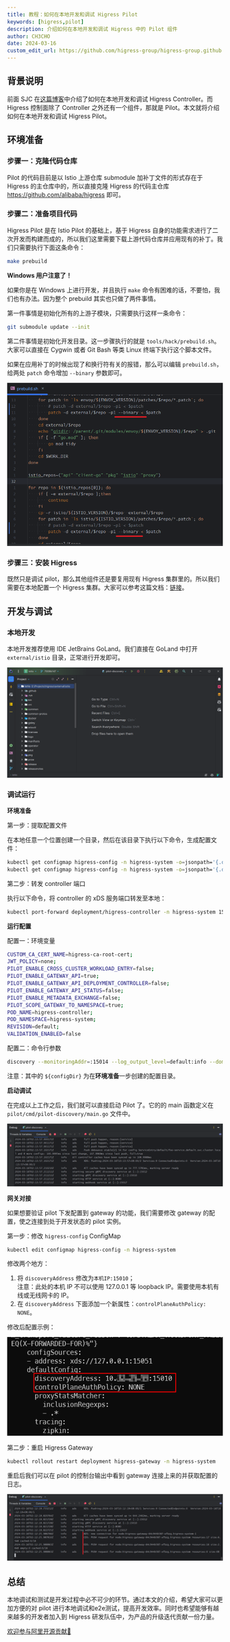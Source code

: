 ```yaml
---
title: 教程：如何在本地开发和调试 Higress Pilot
keywords: [higress,pilot]
description: 介绍如何在本地开发和调试 Higress 中的 Pilot 组件
author: CH3CHO
date: 2024-03-16
custom_edit_url: https://github.com/higress-group/higress-group.github.io/blob/main/i18n/en/docusaurus-plugin-content-blog/pilot-debug.md
---
```


## 背景说明

前面 SJC 在[这篇博客](/blog/e2e-debug)中介绍了如何在本地开发和调试 Higress Controller。而 Higress 控制面除了 Controller 之外还有一个组件，那就是 Pilot。本文就将介绍如何在本地开发和调试 Higress Pilot。

## 环境准备

### 步骤一：克隆代码仓库

Pilot 的代码目前是以 Istio 上游仓库 submodule 加补丁文件的形式存在于 Higress 的主仓库中的，所以直接克隆 Higress 的代码主仓库 https://github.com/alibaba/higress 即可。

### 步骤二：准备项目代码

Higress Pilot 是在 Istio Pilot 的基础上，基于 Higress 自身的功能需求进行了二次开发而构建而成的，所以我们这里需要下载上游代码仓库并应用现有的补丁。我们只需要执行下面这条命令：

```bash
make prebuild
```

**Windows 用户注意了！**

如果你是在 Windows 上进行开发，并且执行 `make` 命令有困难的话，不要怕，我们也有办法。因为整个 prebuild 其实也只做了两件事情。

第一件事情是初始化所有的上游子模块，只需要执行这样一条命令：

```bash
git submodule update --init
```

第二件事情是初始化开发目录。这一步骤执行的就是 `tools/hack/prebuild.sh`。大家可以直接在 Cygwin 或者 Git Bash 等类 Linux 终端下执行这个脚本文件。

如果在应用补丁的时候出现了和换行符有关的报错，那么可以编辑 `prebuild.sh`，给两处 `patch` 命令增加 `--binary` 参数即可。

![img.png](../../../static/img/blog/pilot-debug/patch-binary.png)

### 步骤三：安装 Higress

既然只是调试 pilot，那么其他组件还是要复用现有 Higress 集群里的。所以我们需要在本地配置一个 Higress 集群。大家可以参考这篇文档：[链接](/docs/user/quickstart)。

## 开发与调试

### 本地开发

本地开发推荐使用 IDE JetBrains GoLand。我们直接在 GoLand 中打开 `external/istio` 目录，正常进行开发即可。

![img.png](../../../static/img/blog/pilot-debug/goland-project.png)

### 调试运行

**环境准备**

第一步：提取配置文件

在本地任意一个位置创建一个目录，然后在该目录下执行以下命令，生成配置文件：

```bash
kubectl get configmap higress-config -n higress-system -o=jsonpath='{.data.mesh}' > ./mesh
kubectl get configmap higress-config -n higress-system -o=jsonpath='{.data.meshNetworks}' > ./meshNetworks
```

第二步：转发 controller 端口

执行以下命令，将 controller 的 xDS 服务端口转发至本地：

```bash
kubectl port-forward deployment/higress-controller -n higress-system 15051
```

**运行配置**

配置一：环境变量

```bash
CUSTOM_CA_CERT_NAME=higress-ca-root-cert;
JWT_POLICY=none;
PILOT_ENABLE_CROSS_CLUSTER_WORKLOAD_ENTRY=false;
PILOT_ENABLE_GATEWAY_API=true;
PILOT_ENABLE_GATEWAY_API_DEPLOYMENT_CONTROLLER=false;
PILOT_ENABLE_GATEWAY_API_STATUS=false;
PILOT_ENABLE_METADATA_EXCHANGE=false;
PILOT_SCOPE_GATEWAY_TO_NAMESPACE=true;
POD_NAME=higress-controller;
POD_NAMESPACE=higress-system;
REVISION=default;
VALIDATION_ENABLED=false
```

配置二：命令行参数

```bash
discovery --monitoringAddr=:15014 --log_output_level=default:info --domain cluster.local --keepaliveMaxServerConnectionAge 30m --meshConfig ${configDir}/mesh --networksConfig ${configDir}/meshNetworks
```

注意：其中的 `${configDir}` 为在**环境准备**一步创建的配置目录。

**启动调试**

在完成以上工作之后，我们就可以直接启动 Pilot 了。它的的 main 函数定义在 `pilot/cmd/pilot-discovery/main.go` 文件中。

![img.png](../../../static/img/blog/pilot-debug/debug-run.png)

**网关对接**

如果想要验证 pilot 下发配置到 gateway 的功能，我们需要修改 gateway 的配置，使之连接到处于开发状态的 pilot 实例。

第一步：修改 `higress-config` ConfigMap

```bash
kubectl edit configmap higress-config -n higress-system
```

修改两个地方：
1. 将 `discoveryAddress` 修改为`本机IP:15010`；
    <br/>
    注意：此处的本机 IP 不可以使用 127.0.0.1 等 loopback IP。需要使用本机有线或无线网卡的 IP。
2. 在 `discoveryAddress` 下面添加一个新属性：`controlPlaneAuthPolicy: NONE`。

修改后配置示例：

![img.png](../../../static/img/blog/pilot-debug/higress-config-edited.png)

第二步：重启 Higress Gateway

```bash
kubectl rollout restart deployment higress-gateway -n higress-system
```

重启后我们可以在 pilot 的控制台输出中看到 gateway 连接上来的并获取配置的日志。

![img.png](../../../static/img/blog/pilot-debug/gateway-connected.png)

## 总结

本地调试和测试是开发过程中必不可少的环节。通过本文的介绍，希望大家可以更加方便的对 pilot 进行本地调试和e2e测试，提高开发效率。同时也希望能够有越来越多的开发者加入到 Higress 研发队伍中，为产品的升级迭代贡献一份力量。

[欢迎参与阿里开源贡献👏](https://github.com/alibaba/higress/issues/480)
